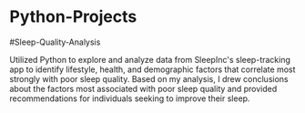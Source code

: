 # Python-Projects

#Sleep-Quality-Analysis

Utilized Python to explore and analyze data from SleepInc's sleep-tracking app to identify lifestyle, health, and demographic factors that correlate most strongly with poor sleep quality. Based on my analysis, I drew conclusions about the factors most associated with poor sleep quality and provided recommendations for individuals seeking to improve their sleep.
